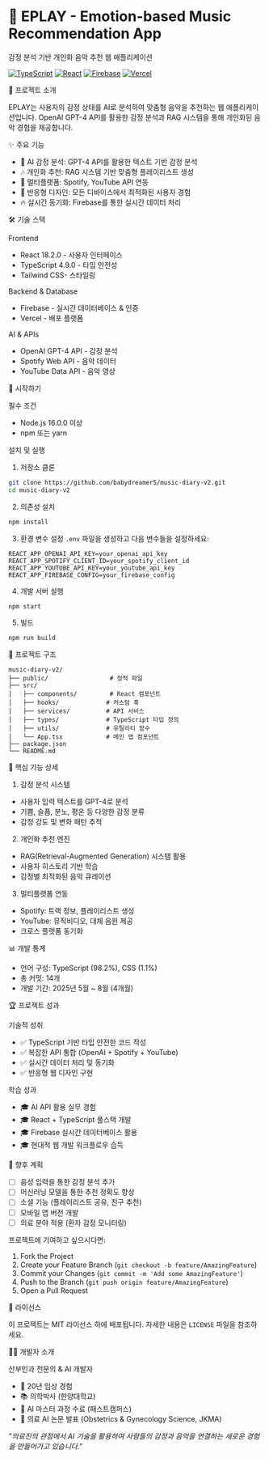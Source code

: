 # 🎵 EPLAY - Emotion-based Music Recommendation App

감정 분석 기반 개인화 음악 추천 웹 애플리케이션

[![TypeScript](https://img.shields.io/badge/TypeScript-98.2%25-blue)](https://www.typescriptlang.org/)
[![React](https://img.shields.io/badge/React-18.2.0-61dafb)](https://reactjs.org/)
[![Firebase](https://img.shields.io/badge/Firebase-9.x-orange)](https://firebase.google.com/)
[![Vercel](https://img.shields.io/badge/Deployed%20on-Vercel-black)](https://vercel.com/)

📖 프로젝트 소개

EPLAY는 사용자의 감정 상태를 AI로 분석하여 맞춤형 음악을 추천하는 웹 애플리케이션입니다. 
OpenAI GPT-4 API를 활용한 감정 분석과 RAG 시스템을 통해 개인화된 음악 경험을 제공합니다.

✨ 주요 기능

- 🧠 AI 감정 분석: GPT-4 API를 활용한 텍스트 기반 감정 분석
- 🎶 개인화 추천: RAG 시스템 기반 맞춤형 플레이리스트 생성
- 🔗 멀티플랫폼: Spotify, YouTube API 연동
- 📱 반응형 디자인: 모든 디바이스에서 최적화된 사용자 경험
- 🔥 실시간 동기화: Firebase를 통한 실시간 데이터 처리

🛠️ 기술 스택

Frontend
- React 18.2.0 - 사용자 인터페이스
- TypeScript 4.9.0 - 타입 안전성
- Tailwind CSS- 스타일링

Backend & Database
- Firebase - 실시간 데이터베이스 & 인증
- Vercel - 배포 플랫폼

AI & APIs
- OpenAI GPT-4 API - 감정 분석
- Spotify Web API - 음악 데이터
- YouTube Data API - 음악 영상

🚀 시작하기

필수 조건
- Node.js 16.0.0 이상
- npm 또는 yarn

설치 및 실행

1. 저장소 클론
```bash
git clone https://github.com/babydreamer5/music-diary-v2.git
cd music-diary-v2
```

2. 의존성 설치
```bash
npm install
```

3. 환경 변수 설정
`.env` 파일을 생성하고 다음 변수들을 설정하세요:
```env
REACT_APP_OPENAI_API_KEY=your_openai_api_key
REACT_APP_SPOTIFY_CLIENT_ID=your_spotify_client_id
REACT_APP_YOUTUBE_API_KEY=your_youtube_api_key
REACT_APP_FIREBASE_CONFIG=your_firebase_config
```

4. 개발 서버 실행
```bash
npm start
```

5. 빌드
```bash
npm run build
```

📁 프로젝트 구조

```
music-diary-v2/
├── public/                 # 정적 파일
├── src/
│   ├── components/         # React 컴포넌트
│   ├── hooks/             # 커스텀 훅
│   ├── services/          # API 서비스
│   ├── types/             # TypeScript 타입 정의
│   ├── utils/             # 유틸리티 함수
│   └── App.tsx            # 메인 앱 컴포넌트
├── package.json
└── README.md
```

🎯 핵심 기능 상세

 1. 감정 분석 시스템
- 사용자 입력 텍스트를 GPT-4로 분석
- 기쁨, 슬픔, 분노, 평온 등 다양한 감정 분류
- 감정 강도 및 변화 패턴 추적

2. 개인화 추천 엔진
- RAG(Retrieval-Augmented Generation) 시스템 활용
- 사용자 히스토리 기반 학습
- 감정별 최적화된 음악 큐레이션

3. 멀티플랫폼 연동
- Spotify: 트랙 정보, 플레이리스트 생성
- YouTube: 뮤직비디오, 대체 음원 제공
- 크로스 플랫폼 동기화

📊 개발 통계

- 언어 구성: TypeScript (98.2%), CSS (1.1%)
- 총 커밋: 14개
- 개발 기간: 2025년 5월 ~ 8월 (4개월)

🏆 프로젝트 성과

기술적 성취
- ✅ TypeScript 기반 타입 안전한 코드 작성
- ✅ 복잡한 API 통합 (OpenAI + Spotify + YouTube)
- ✅ 실시간 데이터 처리 및 동기화
- ✅ 반응형 웹 디자인 구현

학습 성과
- 🎓 AI API 활용 실무 경험
- 🎓 React + TypeScript 풀스택 개발
- 🎓 Firebase 실시간 데이터베이스 활용
- 🎓 현대적 웹 개발 워크플로우 습득

🔮 향후 계획

- [ ] 음성 입력을 통한 감정 분석 추가
- [ ] 머신러닝 모델을 통한 추천 정확도 향상
- [ ] 소셜 기능 (플레이리스트 공유, 친구 추천)
- [ ] 모바일 앱 버전 개발
- [ ] 의료 분야 적용 (환자 감정 모니터링)

프로젝트에 기여하고 싶으시다면:

1. Fork the Project
2. Create your Feature Branch (`git checkout -b feature/AmazingFeature`)
3. Commit your Changes (`git commit -m 'Add some AmazingFeature'`)
4. Push to the Branch (`git push origin feature/AmazingFeature`)
5. Open a Pull Request

📄 라이선스

이 프로젝트는 MIT 라이선스 하에 배포됩니다. 자세한 내용은 `LICENSE` 파일을 참조하세요.

👨‍⚕️ 개발자 소개

산부인과 전문의 & AI 개발자
- 🏥 20년 임상 경험
- 📚 의학박사 (한양대학교)
- 🤖 AI 마스터 과정 수료 (패스트캠퍼스)
- 📝 의료 AI 논문 발표 (Obstetrics & Gynecology Science, JKMA)



*"의료진의 관점에서 AI 기술을 활용하여 사람들의 감정과 음악을 연결하는 새로운 경험을 만들어가고 있습니다."*

